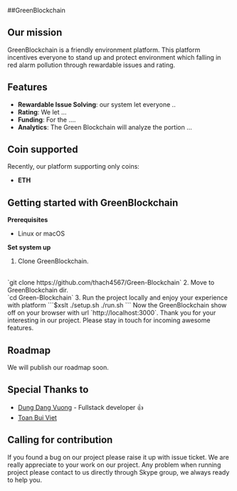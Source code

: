 ##GreenBlockchain


Our mission
-------------
GreenBlockchain is a friendly environment platform. This platform incentives everyone to stand up and protect environment 
which falling in red alarm pollution through rewardable issues and rating.

Features
-------------
* **Rewardable Issue Solving**: our system let everyone .. 
* **Rating**: We let ...
* **Funding**: For the ....
* **Analytics**: The Green Blockchain will analyze the portion ...

Coin supported 
-------------
Recently, our platform supporting only coins:
* **ETH**

Getting started with GreenBlockchain
------------ 
 **Prerequisites**
 * Linux or macOS 
 
 **Set system up**
 1. Clone GreenBlockchain.
 <br>
 `git clone https://github.com/thach4567/Green-Blockchain`
 2. Move to GreenBlockchain dir.
 <br>
 `cd Green-Blockchain`
 3. Run the project locally and enjoy your experience with platform
    ```$xslt
    ./setup.sh
    ./run.sh
    ```
 Now the GreenBlockchain show off on your browser with url `http://localhost:3000`.
 Thank you for your interesting in our project. Please stay in touch for incoming awesome features.
 
 Roadmap 
 -----------
 We will publish our roadmap soon.
 
 Special Thanks to 
 -----------
 * [Dung Dang Vuong](https://www.linkedin.com/in/dang-vuong-dung-56265114b) - Fullstack developer :+1:
 * [Toan Bui Viet]() 
 
 Calling for contribution 
 -----------
 If you found a bug on our project please raise it up with issue ticket. We are really appreciate to your work on our
 project. Any problem when running project please contact to us directly through Skype group, we always ready 
 to help you.
 
 